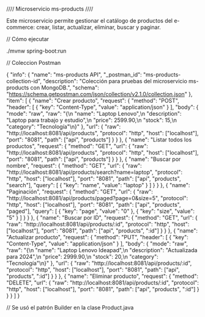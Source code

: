 //// Microservicio ms-products ////

Este microservicio permite gestionar el catálogo de productos del e-commerce: crear, listar, actualizar, eliminar, buscar y paginar.

// Cómo ejecutar

./mvnw spring-boot:run

// Coleccion Postman

{
  "info": {
    "name": "ms-products API",
    "_postman_id": "ms-products-collection-id",
    "description": "Colección para pruebas del microservicio ms-products con MongoDB.",
    "schema": "https://schema.getpostman.com/json/collection/v2.1.0/collection.json"
  },
  "item": [
    {
      "name": "Crear producto",
      "request": {
        "method": "POST",
        "header": [
          {
            "key": "Content-Type",
            "value": "application/json"
          }
        ],
        "body": {
          "mode": "raw",
          "raw": "{\n  \"name\": \"Laptop Lenovo\",\n  \"description\": \"Laptop para trabajo y estudio\",\n  \"price\": 2599.90,\n  \"stock\": 15,\n  \"category\": \"Tecnología\"\n}"
        },
        "url": {
          "raw": "http://localhost:8081/api/products",
          "protocol": "http",
          "host": ["localhost"],
          "port": "8081",
          "path": ["api", "products"]
        }
      }
    },
    {
      "name": "Listar todos los productos",
      "request": {
        "method": "GET",
        "url": {
          "raw": "http://localhost:8081/api/products",
          "protocol": "http",
          "host": ["localhost"],
          "port": "8081",
          "path": ["api", "products"]
        }
      }
    },
    {
      "name": "Buscar por nombre",
      "request": {
        "method": "GET",
        "url": {
          "raw": "http://localhost:8081/api/products/search?name=laptop",
          "protocol": "http",
          "host": ["localhost"],
          "port": "8081",
          "path": ["api", "products", "search"],
          "query": [
            {
              "key": "name",
              "value": "laptop"
            }
          ]
        }
      }
    },
    {
      "name": "Paginación",
      "request": {
        "method": "GET",
        "url": {
          "raw": "http://localhost:8081/api/products/paged?page=0&size=5",
          "protocol": "http",
          "host": ["localhost"],
          "port": "8081",
          "path": ["api", "products", "paged"],
          "query": [
            {
              "key": "page",
              "value": "0"
            },
            {
              "key": "size",
              "value": "5"
            }
          ]
        }
      }
    },
    {
      "name": "Buscar por ID",
      "request": {
        "method": "GET",
        "url": {
          "raw": "http://localhost:8081/api/products/:id",
          "protocol": "http",
          "host": ["localhost"],
          "port": "8081",
          "path": ["api", "products", ":id"]
        }
      }
    },
    {
      "name": "Actualizar producto",
      "request": {
        "method": "PUT",
        "header": [
          {
            "key": "Content-Type",
            "value": "application/json"
          }
        ],
        "body": {
          "mode": "raw",
          "raw": "{\n  \"name\": \"Laptop Lenovo Ideapad\",\n  \"description\": \"Actualizada para 2024\",\n  \"price\": 2999.90,\n  \"stock\": 20,\n  \"category\": \"Tecnología\"\n}"
        },
        "url": {
          "raw": "http://localhost:8081/api/products/:id",
          "protocol": "http",
          "host": ["localhost"],
          "port": "8081",
          "path": ["api", "products", ":id"]
        }
      }
    },
    {
      "name": "Eliminar producto",
      "request": {
        "method": "DELETE",
        "url": {
          "raw": "http://localhost:8081/api/products/:id",
          "protocol": "http",
          "host": ["localhost"],
          "port": "8081",
          "path": ["api", "products", ":id"]
        }
      }
    }
  ]
}


// Se usó el patrón Builder en la clase Product.java



